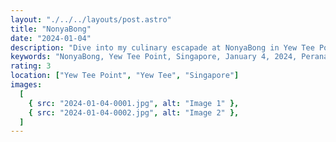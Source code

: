 ```yaml
---
layout: "./../../layouts/post.astro"
title: "NonyaBong"
date: "2024-01-04"
description: "Dive into my culinary escapade at NonyaBong in Yew Tee Point, Singapore, documented on January 4, 2024. Uncover the rich flavors and unique delights of this Nonya culinary haven."
keywords: "NonyaBong, Yew Tee Point, Singapore, January 4, 2024, Peranakan cuisine, culinary exploration, food blog, dining experience, Nonya flavors, Singaporean food, restaurant visit, gastronomic journey."
rating: 3
location: ["Yew Tee Point", "Yew Tee", "Singapore"]
images:
  [
    { src: "2024-01-04-0001.jpg", alt: "Image 1" },
    { src: "2024-01-04-0002.jpg", alt: "Image 2" },
  ]
---
```

